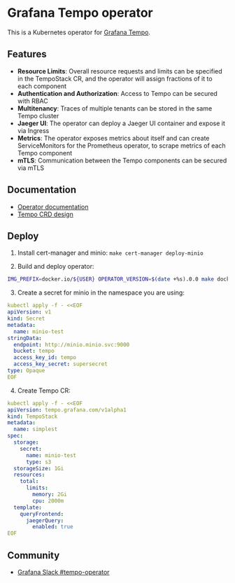 # Grafana Tempo operator

This is a Kubernetes operator for [Grafana Tempo](https://github.com/grafana/tempo).


## Features

* **Resource Limits**: Overall resource requests and limits can be specified in the TempoStack CR, and the operator will assign fractions of it to each component
* **Authentication and Authorization**: Access to Tempo can be secured with RBAC
* **Multitenancy**: Traces of multiple tenants can be stored in the same Tempo cluster
* **Jaeger UI**: The operator can deploy a Jaeger UI container and expose it via Ingress
* **Metrics**: The operator exposes metrics about itself and can create ServiceMonitors for the Prometheus operator, to scrape metrics of each Tempo component
* **mTLS**: Communication between the Tempo components can be secured via mTLS


## Documentation

* [Operator documentation](https://tempo-operator.netlify.app)
* [Tempo CRD design](https://docs.google.com/document/d/1avSSf__R226l2b3hbcpXlYH7w6iKtXZsd9VTcpxDqng/edit)


## Deploy

1. Install cert-manager and minio: `make cert-manager deploy-minio`

2. Build and deploy operator:

```bash
IMG_PREFIX=docker.io/${USER} OPERATOR_VERSION=$(date +%s).0.0 make docker-build docker-push deploy
``` 

3. Create a secret for minio in the namespace you are using:
```yaml
kubectl apply -f - <<EOF
apiVersion: v1
kind: Secret
metadata:
  name: minio-test
stringData:
  endpoint: http://minio.minio.svc:9000
  bucket: tempo
  access_key_id: tempo
  access_key_secret: supersecret
type: Opaque
EOF
```
4. Create Tempo CR:

```yaml
kubectl apply -f - <<EOF
apiVersion: tempo.grafana.com/v1alpha1
kind: TempoStack
metadata:
  name: simplest
spec:
  storage:
    secret:
      name: minio-test
      type: s3
  storageSize: 1Gi
  resources:
    total:
      limits:
        memory: 2Gi
        cpu: 2000m
  template:
    queryFrontend:
      jaegerQuery:
        enabled: true
EOF
```


## Community

* [Grafana Slack #tempo-operator](https://grafana.slack.com/archives/C0414EUU39A)
